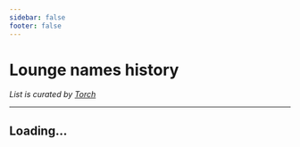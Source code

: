 ```yaml
---
sidebar: false
footer: false
---
```


<ClientOnly>

<script setup>
	import { onMounted } from 'vue';

	onMounted(() => {
	  fetch('https://corsproxy.io/?' + encodeURIComponent('https://torch.is/typing/loungenameshtml.txt'))
		.then(response => {
			if (response.ok) return response.text()
			throw new Error('Network response was not ok.')
		})
		.then(data => {
			if (document !== undefined) {
				document.getElementById('loungeNames').innerHTML = data;
			}
		});
	});
</script>

<h1>Lounge names history</h1>
<em>List is curated by <a href="https://github.com/torchgm">Torch</a></em><hr>
<div id="loungeNames"><h2>Loading...</h2></div>

</ClientOnly>